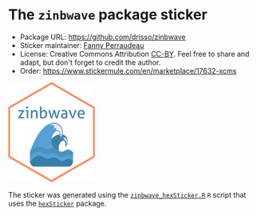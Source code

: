 # The `zinbwave` package sticker

* Package URL: https://github.com/drisso/zinbwave
* Sticker maintainer: [Fanny Perraudeau](https://github.com/fperraudeau/)
* License: Creative Commons Attribution
[CC-BY](https://creativecommons.org/licenses/by/2.0/). Feel free to
share and adapt, but don't forget to credit the author.
* Order: https://www.stickermule.com/en/marketplace/17632-xcms

<p align = "left">
<img src="./zinbwave.png" height="200">
</p>

The sticker was generated using
the [`zinbwave_hexSticker.R`](./zinbwave_hexSticker.R) `R` script that uses
the [`hexSticker`](https://github.com/GuangchuangYu/hexSticker) package.

